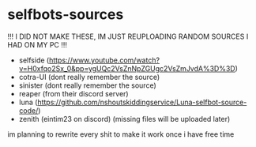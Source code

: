 # selfbots-sources
!!! I DID NOT MAKE THESE, IM JUST REUPLOADING RANDOM SOURCES I HAD ON MY PC !!!

- selfside (https://www.youtube.com/watch?v=H0xfqo2Sx_0&pp=ygUQc2VsZnNpZGUgc2VsZmJvdA%3D%3D)
- cotra-UI (dont really remember the source)
- sinister (dont really remember the source)
- reaper (from their discord server)
- luna (https://github.com/nshoutskiddingservice/Luna-selfbot-source-code/)
- zenith (eintim23 on discord) (missing files will be uploaded later)

im planning to rewrite every shit to make it work once i have free time
